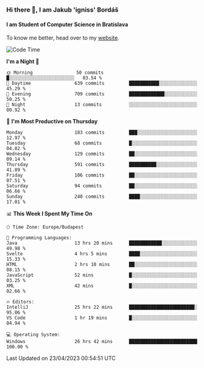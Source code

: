### Hi there 👋, I am Jakub 'igniss' Bordáš

#### I am Student of Computer Science in Bratislava
To know me better, head over to my [website](https://bordas.sk).


<!--START_SECTION:waka-->
![Code Time](http://img.shields.io/badge/Code%20Time-1%2C132%20hrs%2047%20mins-blue)

**I'm a Night 🦉** 

```text
🌞 Morning                50 commits          █░░░░░░░░░░░░░░░░░░░░░░░░   03.54 % 
🌆 Daytime                639 commits         ███████████░░░░░░░░░░░░░░   45.29 % 
🌃 Evening                709 commits         █████████████░░░░░░░░░░░░   50.25 % 
🌙 Night                  13 commits          ░░░░░░░░░░░░░░░░░░░░░░░░░   00.92 % 
```
📅 **I'm Most Productive on Thursday** 

```text
Monday                   183 commits         ███░░░░░░░░░░░░░░░░░░░░░░   12.97 % 
Tuesday                  68 commits          █░░░░░░░░░░░░░░░░░░░░░░░░   04.82 % 
Wednesday                129 commits         ██░░░░░░░░░░░░░░░░░░░░░░░   09.14 % 
Thursday                 591 commits         ██████████░░░░░░░░░░░░░░░   41.89 % 
Friday                   106 commits         ██░░░░░░░░░░░░░░░░░░░░░░░   07.51 % 
Saturday                 94 commits          ██░░░░░░░░░░░░░░░░░░░░░░░   06.66 % 
Sunday                   240 commits         ████░░░░░░░░░░░░░░░░░░░░░   17.01 % 
```


📊 **This Week I Spent My Time On** 

```text
🕑︎ Time Zone: Europe/Budapest

💬 Programming Languages: 
Java                     13 hrs 20 mins      ████████████░░░░░░░░░░░░░   49.98 % 
Svelte                   4 hrs 5 mins        ████░░░░░░░░░░░░░░░░░░░░░   15.33 % 
HTML                     2 hrs 10 mins       ██░░░░░░░░░░░░░░░░░░░░░░░   08.15 % 
JavaScript               52 mins             █░░░░░░░░░░░░░░░░░░░░░░░░   03.25 % 
XML                      42 mins             █░░░░░░░░░░░░░░░░░░░░░░░░   02.66 % 

🔥 Editors: 
IntelliJ                 25 hrs 22 mins      ████████████████████████░   95.06 % 
VS Code                  1 hr 19 mins        █░░░░░░░░░░░░░░░░░░░░░░░░   04.94 % 

💻 Operating System: 
Windows                  26 hrs 42 mins      █████████████████████████   100.00 % 
```


 Last Updated on 23/04/2023 00:54:51 UTC
<!--END_SECTION:waka-->
